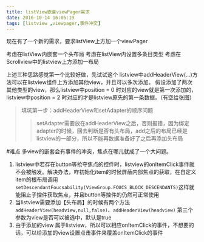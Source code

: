```yaml
---
title: listView嵌套viewPager需求
date: 2016-10-14 16:05:19
tags: [listview ,viewpager,事件冲突]
---
```


现在有了一个新的需求，要求listView上方加一个viewPager

考虑在listView内嵌套一个头布局
考虑在listView内设置多条目类型
考虑在Scrollview中的listview上方添加一布局

上述三种思路感觉第一个比较好做，先试试这个
listview中addHeaderView(...)方法可以在listview组件上方添加其他view，并且可以多次添加。
假设添加了两次其他类型的view，那么listview中position = 0 时对应的view就是第一次添加的，listview中position = 2 时对应的才是listview原先的第一条数据。（有空给张图）

>填坑第一步：addHeaderView和setAdapter的顺序问题
>>setAdapter需要放在addHeaderView之后，否则报错，因为绑定adapter的时候，回去判断是否有头布局，add之后的布局已经是listview的一部分，所以不能再数据准备好了之后再添加头布局

#难点
多view的嵌套会有事件的冲突，焦点在哪儿就成了一个大问题。
1. listview中若存在button等抢夺焦点的控件时，listview的onItemClick事件就不会被触发。解决办法，咋初始化item的时候屏蔽内部焦点的获取，在自定义item的根布局调用`setDescendantFoucsability(ViewGroup.FOUCS_BLOCK_DESCENDANTS)`这样就能阻止子控件获取焦点，并且button等控件的仍然可正常使用
2. 当listview需要添加【头布局】的时候有两个方法`addHeaderView(headview,null,false)`、`addHeaderView(headview)` 第三个参数为view是否可以被选中，默认是true
3. 由于添加的view 属于listview，所以可以相应onItemClick的事件，不想要的话，可以给添加的view设置点击事件来覆盖onItemClick的事件

